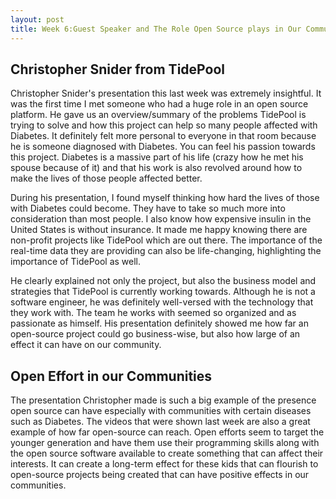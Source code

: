```yaml
---
layout: post
title: Week 6:Guest Speaker and The Role Open Source plays in Our Community
---
```


## Christopher Snider from TidePool

Christopher Snider's presentation this last week was extremely insightful. It was the first time I met someone who had a huge role in an open source platform. He gave us an overview/summary of the problems TidePool is trying to solve and how this project can help so many people affected with Diabetes. It definitely felt more personal to everyone in that room because he is someone diagnosed with Diabetes. You can feel his passion towards this project. Diabetes is a massive part of his life (crazy how he met his spouse because of it) and that his work is also revolved around how to make the lives of those people affected better. 

During his presentation, I found myself thinking how hard the lives of those with Diabetes could become. They have to take so much more into consideration than most people. I also know how expensive insulin in the United States is without insurance. It made me happy knowing there are non-profit projects like TidePool which are out there. The importance of the real-time data they are providing can also be life-changing, highlighting the importance of TidePool as well.

He clearly explained not only the project, but also the business model and strategies that TidePool is currently working towards. Although he is not a software engineer, he was definitely well-versed with the technology that they work with. The team he works with seemed so organized and as passionate as himself. His presentation definitely showed me how far an open-source project could go business-wise, but also how large of an effect it can have on our community.

## Open Effort in our Communities

The presentation Christopher made is such a big example of the presence open source can have especially with communities with certain diseases such as Diabetes. The videos that were shown last week are also a great example of how far open-source can reach. Open efforts seem to target the younger generation and have them use their programming skills along with the open source software available to create something that can affect their interests. It can create a long-term effect for these kids that can flourish to open-source projects being created that can have positive effects in our communities.   